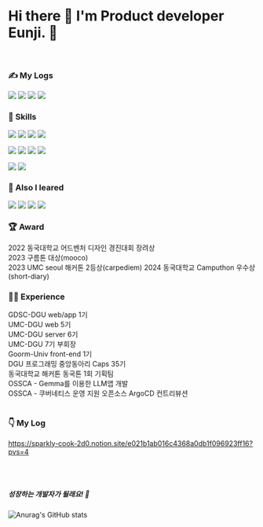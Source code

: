 # Hi there 👋 I'm Product developer Eunji. 🚀

<br>

### ✍️ My Logs
<img src="https://img.shields.io/badge/eunjeepi_20211-E4405F?style=flat-square&logo=Instagram&logoColor=white"/> <img src="https://img.shields.io/badge/bian87@dgu.ac.kr-EA4335?style=flat-square&logo=Gmail&logoColor=white"/> <img src="https://img.shields.io/badge/Eunji Jung-4A154B?style=flat-square&logo=Slack&logoColor=white"/> <img src="https://img.shields.io/badge/Eunji Jung-20C997?style=flat-square&logo=Velog&logoColor=white"/>

### 🎿 Skills
<img src="https://img.shields.io/badge/HTML5-E34F26?style=flat-square&logo=HTML5&logoColor=white"/> <img src="https://img.shields.io/badge/CSS-1572B6?style=flat-square&logo=CSS3&logoColor=white"/> <img src="https://img.shields.io/badge/JavaScript-F7DF1E?style=flat-square&logo=JavaScript&logoColor=white"/> <img src="https://img.shields.io/badge/TypeScript-3178C6?style=flat-square&logo=TypeScript&logoColor=white"/> 

<img src="https://img.shields.io/badge/React-61DAFB?style=flat-square&logo=React&logoColor=white"/> <img src="https://img.shields.io/badge/ReactNative-0088CC?style=flat-square&logo=React&logoColor=white"/> <img src="https://img.shields.io/badge/Flutter-02569B?style=flat-square&logo=Flutter&logoColor=white"/>
<img src="https://img.shields.io/badge/Next.js-000000?style=flat-square&logo=Next.js&logoColor=white"/>


<img src="https://img.shields.io/badge/Springboot-6DB33F?style=flat-square&logo=Springboot&logoColor=white"/> <img src="https://img.shields.io/badge/Mysql-4479A1?style=flat-square&logo=Mysql&logoColor=white"/>

### 📖 Also I leared
<img src="https://img.shields.io/badge/C-A8B9CC?style=flat-square&logo=C&logoColor=white"/> <img src="https://img.shields.io/badge/C++-00599C?style=flat-square&logo=C++&logoColor=white"/> <img src="https://img.shields.io/badge/Python-3776AB?style=flat-square&logo=Python&logoColor=white"/> <img src="https://img.shields.io/badge/Java-4479A1?style=flat-square&logo=Java&logoColor=white"/>

### 🏆 Award
2022 동국대학교 어드벤처 디자인 경진대회 장려상 <br />
2023 구름톤 대상(mooco) <br />
2023 UMC seoul 해커톤 2등상(carpediem) 
2024 동국대학교 Camputhon 우수상(short-diary)


### 🏃‍♀️ Experience
GDSC-DGU web/app 1기 <br />
UMC-DGU web 5기 <br />
UMC-DGU server 6기 <br />
UMC-DGU 7기 부회장 <br />
Goorm-Univ front-end 1기 <br />
DGU 프로그래밍 중앙동아리 Caps 35기 <br />
동국대학교 해커톤 동국톤 1회 기획팀 <br />
OSSCA - Gemma를 이용한 LLM앱 개발 <br />
OSSCA - 쿠버네티스 운영 지원 오픈소스 ArgoCD 컨트리뷰션 <br />
<br />

### 👇 My Log
https://sparkly-cook-2d0.notion.site/e021b1ab016c4368a0db1f096923ff16?pvs=4

<br />
<br />


##### 성장하는 개발자가 될래요! 💪


![Anurag's GitHub stats](https://github-readme-stats.vercel.app/api?username=bianbbc87&show_icons=true&theme=radical)

<!--
**bianbbc87/bianbbc87** is a ✨ _special_ ✨ repository because its `README.md` (this file) appears on your GitHub profile.

Here are some ideas to get you started:

- 🔭 I’m currently working on ...
- 🌱 I’m currently learning ...
- 👯 I’m looking to collaborate on ...
- 🤔 I’m looking for help with ...
- 💬 Ask me about ...
- 📫 How to reach me: ...
- 😄 Pronouns: ...
- ⚡ Fun fact: ...
-->
